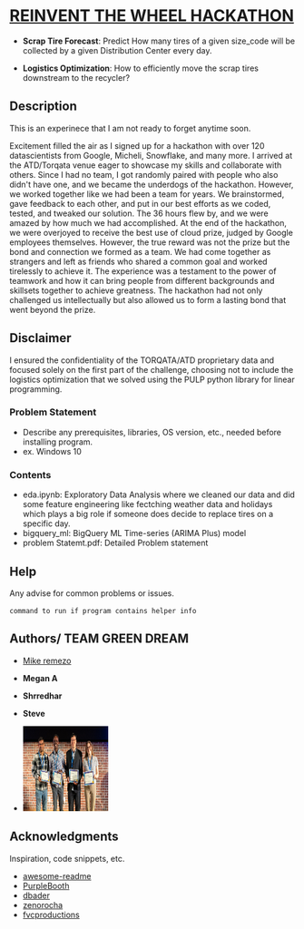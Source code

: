 # [REINVENT THE WHEEL HACKATHON](https://www.reinvent-the-wheel.com/)

* __Scrap Tire Forecast__: Predict How many tires of a given size_code will be collected by a given Distribution Center every day.

* __Logistics Optimization__: How to efficiently move the scrap tires downstream to the recycler?

## Description

This is an experinece that I am not ready to forget anytime soon.

Excitement filled the air as I signed up for a hackathon with over 120 datascientists from Google, Micheli, Snowflake, and many more. I arrived at the ATD/Torqata venue eager to showcase my skills and collaborate with others. Since I had no team, I got randomly paired with people who also didn't have one, and we became the underdogs of the hackathon. However, we worked together like we had been a team for years. We brainstormed, gave feedback to each other, and put in our best efforts as we coded, tested, and tweaked our solution. The 36 hours flew by, and we were amazed by how much we had accomplished. At the end of the hackathon, we were overjoyed to receive the best use of cloud prize, judged by Google employees themselves. However, the true reward was not the prize but the bond and connection we formed as a team. We had come together as strangers and left as friends who shared a common goal and worked tirelessly to achieve it. The experience was a testament to the power of teamwork and how it can bring people from different backgrounds and skillsets together to achieve greatness. The hackathon had not only challenged us intellectually but also allowed us to form a lasting bond that went beyond the prize.

## Disclaimer

I ensured the confidentiality of the TORQATA/ATD proprietary data and focused solely on the first part of the challenge, choosing not to include the logistics optimization that we solved using the PULP python library for linear programming.

### Problem Statement

* Describe any prerequisites, libraries, OS version, etc., needed before installing program.
* ex. Windows 10

### Contents

* eda.ipynb: Exploratory Data Analysis where we cleaned our data and did some feature engineering like fectching weather data and holidays which plays a big role if someone does decide to replace tires on a specific day.
* bigquery_ml: BigQuery ML Time-series (ARIMA Plus) model
* problem Statemt.pdf: Detailed Problem statement





## Help

Any advise for common problems or issues.
```
command to run if program contains helper info
```

## Authors/ TEAM GREEN DREAM


* [Mike remezo](https://www.linkedin.com/in/mike-remezo/)
* __Megan A__
* __Shrredhar__
* __Steve__

* <img src="BestUseofCloud.jpeg" alt="Green Dream team" style="height: 150px; width:150px;"/>


## Acknowledgments

Inspiration, code snippets, etc.
* [awesome-readme](https://github.com/matiassingers/awesome-readme)
* [PurpleBooth](https://gist.github.com/PurpleBooth/109311bb0361f32d87a2)
* [dbader](https://github.com/dbader/readme-template)
* [zenorocha](https://gist.github.com/zenorocha/4526327)
* [fvcproductions](https://gist.github.com/fvcproductions/1bfc2d4aecb01a834b46)